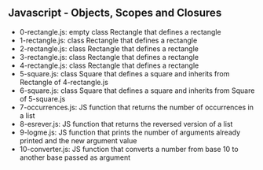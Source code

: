 ## Javascript - Objects, Scopes and Closures
- 0-rectangle.js: empty class Rectangle that defines a rectangle
- 1-rectangle.js: class Rectangle that defines a rectangle
- 2-rectangle.js: class Rectangle that defines a rectangle
- 3-rectangle.js: class Rectangle that defines a rectangle
- 4-rectangle.js: class Rectangle that defines a rectangle
- 5-square.js: class Square that defines a square and inherits from Rectangle of 4-rectangle.js
- 6-square.js: class Square that defines a square and inherits from Square of 5-square.js
- 7-occurrences.js: JS function that returns the number of occurrences in a list
- 8-esrever.js: JS function that returns the reversed version of a list
- 9-logme.js: JS function that prints the number of arguments already printed and the new argument value
- 10-converter.js: JS function that converts a number from base 10 to another base passed as argument